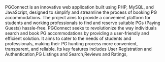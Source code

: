PGConnect is an innovative web application built using PHP, MySQL, and JavaScript, designed to simplify and streamline the process of booking PG accommodations. The project aims to provide a convenient platform for students and working professionals to find and reserve suitable PGs (Paying Guests) hassle-free.
PGConnect seeks to revolutionize the way individuals search and book PG accommodations by providing a user-friendly and efficient solution. It aims to cater to the needs of students and professionals, making their PG hunting process more convenient, transparent, and reliable. 
Its key features includes User Registration and Authentication,PG Listings and Search,Reviews and Ratings,
